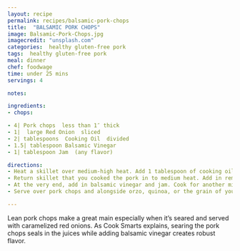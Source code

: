 ```yaml
---
layout: recipe
permalink: recipes/balsamic-pork-chops
title:  "BALSAMIC PORK CHOPS"
image: Balsamic-Pork-Chops.jpg
imagecredit: "unsplash.com"
categories:  healthy gluten-free pork
tags:  healthy gluten-free pork
meal: dinner
chef: foodwage
time: under 25 mins
servings: 4

notes:

ingredients:
- chops:

- 4| Pork chops  less than 1″ thick
- 1|  large Red Onion  sliced
- 2| tablespoons  Cooking Oil  divided
- 1.5| tablespoon Balsamic Vinegar
- 1| tablespoon Jam  (any flavor)

directions:
- Heat a skillet over medium-high heat. Add 1 tablespoon of cooking oil, and then add pork chops to heated oil. Sear on both sides for 3 minutes. Lower heat to medium, cover with foil, and cook for another 1 to 3 minutes, until pork reaches 145 degrees. Remove and set aside.
- Return skillet that you cooked the pork in to medium heat. Add in remaining tablespoon of cooking oil and then red onions to heated oil with a sprinkle of salt. Saute until they’re super soft or about 10 minutes. If the pan ever looks dry and the onions look like they might burn, add in a splash of water.
- At the very end, add in balsamic vinegar and jam. Cook for another minute or two to let the flavors absorb.
- Serve over pork chops and alongside orzo, quinoa, or the grain of your choice.

---
```


Lean pork chops make a great main especially when it’s seared and served with caramelized red onions. As Cook Smarts explains, searing the pork chops seals in the juices while adding balsamic vinegar creates robust flavor.